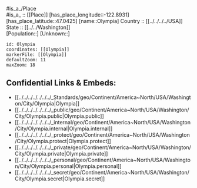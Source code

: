 ﻿---
location: [47.0425,-122.8931] 
mapzoom: [7,12] 
mapmarker: city 
type: City
tags:
- geo/City


SpocWebEntityId: 36111
isDeleted: false
confidential: public

---
#is_a_/Place  
#is_a_ :: [[Place]] 
[has_place_longitude::-122.8931] 
[has_place_latitude::47.0425] 
[name::Olympia] 
Country :: [[../../../../USA]]  
State :: [[../../Washington]]  
[Population::] 
[Unknown::] 


```leaflet
id: Olympia
coordinates: [[Olympia]] 
markerFile: [[Olympia]] 
defaultZoom: 11 
maxZoom: 18
```


## Confidential Links & Embeds: 
- [[../../../../../../../_Standards/geo/Continent/America~North/USA/Washington/City/Olympia|Olympia]] 
- [[../../../../../../../_public/geo/Continent/America~North/USA/Washington/City/Olympia.public|Olympia.public]] 
- [[../../../../../../../_internal/geo/Continent/America~North/USA/Washington/City/Olympia.internal|Olympia.internal]] 
- [[../../../../../../../_protect/geo/Continent/America~North/USA/Washington/City/Olympia.protect|Olympia.protect]] 
- [[../../../../../../../_private/geo/Continent/America~North/USA/Washington/City/Olympia.private|Olympia.private]] 
- [[../../../../../../../_personal/geo/Continent/America~North/USA/Washington/City/Olympia.personal|Olympia.personal]] 
- [[../../../../../../../_secret/geo/Continent/America~North/USA/Washington/City/Olympia.secret|Olympia.secret]] 

